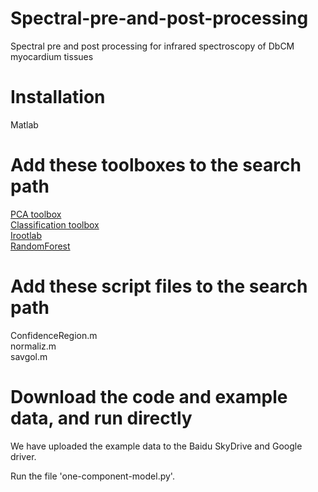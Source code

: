 # Spectral-pre-and-post-processing
Spectral pre and post processing for infrared spectroscopy of DbCM myocardium tissues<br>
# Installation
Matlab<br>
# Add these toolboxes to the search path
[PCA toolbox](https://michem.unimib.it/download/matlab-toolboxes)<br>
[Classification toolbox](https://michem.unimib.it/download/matlab-toolboxes)<br>
[Irootlab](http://trevisanj.github.io/irootlab)<br>
[RandomForest](https://github.com/jrderuiter/randomforest-matlab)<br>
# Add these script files to the search path
ConfidenceRegion.m<br>
normaliz.m<br>
savgol.m<br>
# Download the code and example data, and run directly
We have uploaded the example data to the Baidu SkyDrive and Google driver.<br>

Run the file 'one-component-model.py'.<br>


